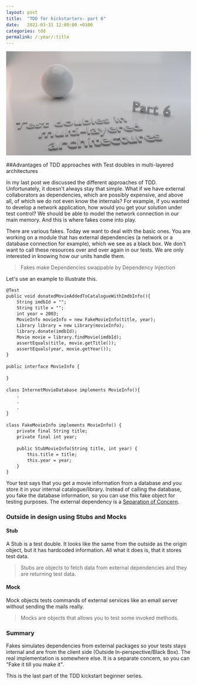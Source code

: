 ```yaml
---
layout: post
title:  "TDD for kickstarters- part 6"
date:   2021-03-31 12:00:00 +0100
categories: tdd
permalink: /:year/:title
---
```


![test doubles in multi-layered architectures](../images/TDD6-test-doubles.png)

##Advantages of TDD approaches with Test doubles in multi-layered architectures

In my last post we discussed the different approaches of TDD. Unfortunately, it doesn't always stay that simple. 
What if we have external collaborators as dependencies, which are possibly expensive, and above all, of which we do not even know the internals?
For example, if you wanted to develop a network application, how would you get your solution under test control?
We should be able to model the network connection in our main memory. And this is where fakes come into play.

There are various fakes. Today we want to deal with the basic ones. You are working on a module that has 
external dependencies (a network or a database connection for example), which we see as a black box.
We don't want to call these resources over and over again in our tests. 
We are only interested in knowing how our units handle them.

>Fakes make Dependencies swappable by Dependency Injection

Let's use an example to illustrate this.

    @Test
    public void donatedMovieAddedToCatalogueWithImdbInfo(){
        String imdbId = "";
        String title = "";
        int year = 2003;
        MovieInfo movieInfo = new FakeMovieInfo(title, year);
        Library library = new Library(movieInfo);
        library.donate(imdbId);
        Movie movie = library.findMovie(imdbId);
        assertEquals(title, movie.getTitle());
        assertEquals(year, movie.getYear());
    }

    public interface MovieInfo {

    }

    class InternetMovieDatabase implements MovieInfo(){ 
        .
        .
        .
    }
    
    class FakeMovieInfo implements MovieInfo() {
        private final String title;
        private final int year;

        public StubMovieInfo(String title, int year) {
            this.title = title;
            this.year = year;
        }
    }

Your test says that you get a movie information from a database and you store it in your internal catalogue/library.
Instead of calling the database, you fake the database information, so you can use this fake object for testing purposes.
The external dependency is a [Separation of Concern](https://en.wikipedia.org/wiki/Separation_of_concerns).

### Outside in design using Stubs and Mocks
#### Stub
A Stub is a test double. It looks like the same from the outside as the origin object, but it has hardcoded information.
All what it does is, that it stores test data.

>Stubs are objects to fetch data from external dependencies and they are returning test data.

#### Mock
Mock objects tests commands of external services like an email server without sending
the mails really.

>Mocks are objects that allows you to test some invoked methods.


### Summary
Fakes simulates dependencies from external packages so your tests stays internal and are from the client side
(Outside In-perspective/Black Box). The real implementation is somewhere else. It is a separate concern,
so you can "Fake it till you make it".


This is the last part of the TDD kickstart beginner series.